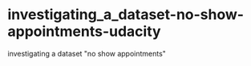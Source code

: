 # investigating_a_dataset-no-show-appointments-udacity
 investigating a dataset "no show appointments"
